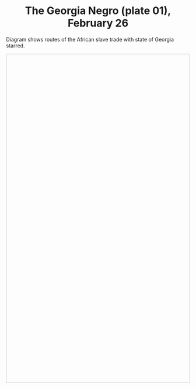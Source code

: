 <h1 align="center">
  The Georgia Negro (plate 01), February 26
</h1>

Diagram shows routes of the African slave trade with state of Georgia starred.

<p align="center">
  <img width="800" height="900" src= " " >
</p>


